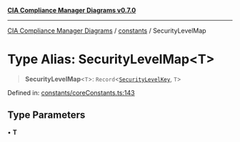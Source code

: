 [**CIA Compliance Manager Diagrams v0.7.0**](../../README.md)

***

[CIA Compliance Manager Diagrams](../../modules.md) / [constants](../README.md) / SecurityLevelMap

# Type Alias: SecurityLevelMap\<T\>

> **SecurityLevelMap**\<`T`\>: `Record`\<[`SecurityLevelKey`](SecurityLevelKey.md), `T`\>

Defined in: [constants/coreConstants.ts:143](https://github.com/Hack23/cia-compliance-manager/blob/959ad507202d1cb78ada77cec76006b099ceca7d/src/constants/coreConstants.ts#L143)

## Type Parameters

• **T**
